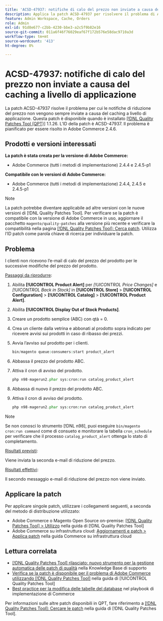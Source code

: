 ```yaml
---
title: 'ACSD-47937: notifiche di calo del prezzo non inviate a causa del caching a livello di applicazione'
description: Applica la patch ACSD-47937 per risolvere il problema di Adobe Commerce, in cui le notifiche di riduzione del prezzo non vengono sempre inviate a causa del caching a livello di applicazione.
feature: Admin Workspace, Cache, Orders
role: Admin
exl-id: 91d8e677-c2bb-4230-bbe3-a2c5f9b82e16
source-git-commit: 011a6f46f76029eaf67f172b576e58dac9710a3d
workflow-type: tm+mt
source-wordcount: '413'
ht-degree: 0%

---
```


# ACSD-47937: notifiche di calo del prezzo non inviate a causa del caching a livello di applicazione

La patch ACSD-47937 risolve il problema per cui le notifiche di riduzione del prezzo non vengono sempre inviate a causa del caching a livello di applicazione. Questa patch è disponibile quando è installato [[!DNL Quality Patches Tool (QPT)]](https://experienceleague.adobe.com/it/docs/commerce-operations/tools/quality-patches-tool/quality-patches-tool-to-self-serve-quality-patches) 1.1.26. L’ID della patch è ACSD-47937. Il problema è pianificato per essere risolto in Adobe Commerce 2.4.6.

## Prodotti e versioni interessati

**La patch è stata creata per la versione di Adobe Commerce:**

* Adobe Commerce (tutti i metodi di implementazione) 2.4.4 e 2.4.5-p1

**Compatibile con le versioni di Adobe Commerce:**

* Adobe Commerce (tutti i metodi di implementazione) 2.4.4, 2.4.5 e 2.4.5-p1

>[!NOTE]
>
>La patch potrebbe diventare applicabile ad altre versioni con le nuove versioni di [!DNL Quality Patches Tool]. Per verificare se la patch è compatibile con la versione di Adobe Commerce in uso, aggiornare il pacchetto `magento/quality-patches` alla versione più recente e verificare la compatibilità nella pagina [[!DNL Quality Patches Tool]: Cerca patch](https://experienceleague.adobe.com/tools/commerce-quality-patches/index.html?lang=it). Utilizza l’ID patch come parola chiave di ricerca per individuare la patch.

## Problema

I clienti non ricevono l’e-mail di calo del prezzo del prodotto per le successive modifiche del prezzo del prodotto.

<u>Passaggi da riprodurre</u>:

1. Abilita **[!UICONTROL Product Alert]** per *[!UICONTROL Price Changes]* e *[!UICONTROL Back in Stock]* in **[!UICONTROL Store]** > **[!UICONTROL Configuration]** > **[!UICONTROL Catalog]** > **[!UICONTROL Product Alert]**.
1. Abilita **[!UICONTROL Display Out of Stock Products]**.
1. Creare un prodotto semplice (ABC) con qtà = 0.
1. Crea un cliente dalla vetrina e abbonati al prodotto sopra indicato per ricevere avvisi sui prodotti in caso di ribasso dei prezzi.
1. Avvia l’avviso sul prodotto per i clienti.

   ```PHP
   bin/magento queue:consumers:start product_alert
   ```

1. Abbassa il prezzo del prodotto ABC.
1. Attiva il cron di avviso del prodotto.

   ```PHP
   php n98-magerun2.phar sys:cron:run catalog_product_alert
   ```

1. Abbassa di nuovo il prezzo del prodotto ABC.
1. Attiva il cron di avviso del prodotto.

   ```PHP
   php n98-magerun2.phar sys:cron:run catalog_product_alert
   ```

>[!NOTE]
>
>Se non conosci lo strumento [!DNL n98], puoi eseguire `bin/magento cron:run command` come di consueto e monitorare la tabella `cron_schedule` per verificare che il processo `catalog_product_alert` ottenga lo stato di completamento.

<u>Risultati previsti</u>:

Viene inviata la seconda e-mail di riduzione del prezzo.

<u>Risultati effettivi</u>:

Il secondo messaggio e-mail di riduzione del prezzo non viene inviato.

## Applicare la patch

Per applicare singole patch, utilizzare i collegamenti seguenti, a seconda del metodo di distribuzione utilizzato:

* Adobe Commerce o Magento Open Source on-premise: [[!DNL Quality Patches Tool] > Utilizzo](/help/tools/quality-patches-tool/usage.md) nella guida di [!DNL Quality Patches Tool]
* Adobe Commerce su infrastruttura cloud: [Aggiornamenti e patch > Applica patch](https://experienceleague.adobe.com/docs/commerce-cloud-service/user-guide/develop/upgrade/apply-patches.html?lang=it) nella guida Commerce su infrastruttura cloud

## Lettura correlata

* [[!DNL Quality Patches Tool] rilasciato: nuovo strumento per la gestione automatica delle patch di qualità](https://experienceleague.adobe.com/it/docs/commerce-operations/tools/quality-patches-tool/quality-patches-tool-to-self-serve-quality-patches) nella Knowledge Base di supporto
* [Verifica se la patch è disponibile per il problema di Adobe Commerce utilizzando  [!DNL Quality Patches Tool]](/help/tools/quality-patches-tool/patches-available-in-qpt/check-patch-for-magento-issue-with-magento-quality-patches.md) nella guida di [!UICONTROL Quality Patches Tool]
* [Best practice per la modifica delle tabelle del database](https://experienceleague.adobe.com/it/docs/commerce-operations/implementation-playbook/best-practices/development/modifying-core-and-third-party-tables#why-adobe-recommends-avoiding-modifications) nel playbook di implementazione di Commerce


Per informazioni sulle altre patch disponibili in QPT, fare riferimento a [[!DNL Quality Patches Tool]: Cercare le patch](https://experienceleague.adobe.com/tools/commerce-quality-patches/index.html?lang=it) nella guida di [!DNL Quality Patches Tool].
